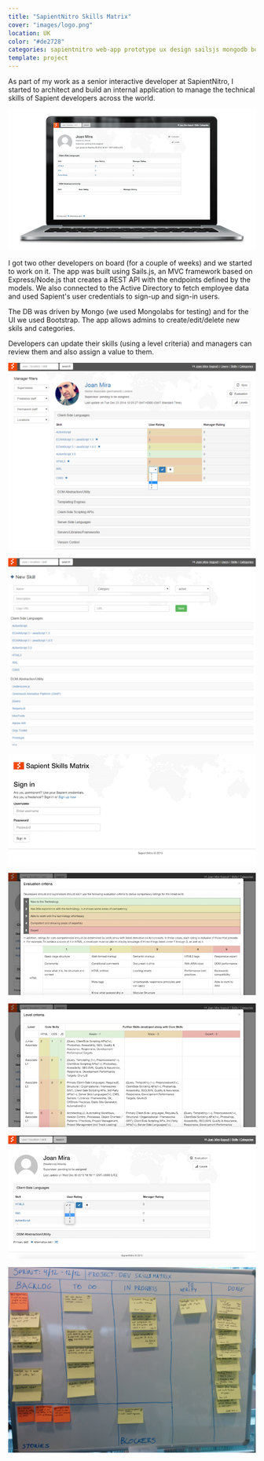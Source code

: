 ```yaml
---
title: "SapientNitro Skills Matrix"
cover: "images/logo.png"
location: UK
color: "#de2728"
categories: sapientnitro web-app prototype ux design sailsjs mongodb bootstrap inverted
template: project
---
```


As part of my work as a senior interactive developer at SapientNitro, I started to architect and build an internal application to manage the technical skills of Sapient developers across the world.

![](./images/2.jpg)

I got two other developers on board (for a couple of weeks) and we started to work on it. The app was built using Sails.js, an MVC framework based on Express/Node.js that creates a REST API with the endpoints defined by the models. We also connected to the Active Directory to fetch employee data and used Sapient's user credentials to sign-up and sign-in users.

The DB was driven by Mongo (we used Mongolabs for testing) and for the UI we used Bootstrap. The app allows admins to create/edit/delete new skils and categories.

Developers can update their skills (using a level criteria) and managers can review them and also assign a value to them.

![](./images/0.jpg)

![](./images/6.jpg)

![](./images/1.jpg)

![](./images/3.jpg)

![](./images/4.jpg)

![](./images/5.jpg)

![](./images/board.jpg "Scrum board")
